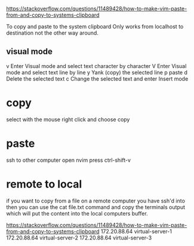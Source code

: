<https://stackoverflow.com/questions/11489428/how-to-make-vim-paste-from-and-copy-to-systems-clipboard>

To copy and paste to the system clipboard
Only works from localhost to destination not the other way around.

## visual mode

v
Enter Visual mode and select text character by character
V
Enter Visual mode and select text line by line
y
Yank (copy) the selected line
p paste
d
Delete the selected text
c
Change the selected text and enter Insert mode

# copy

select with the mouse
right click
and choose copy

# paste

ssh to other computer
open nvim
press ctrl-shift-v

# remote to local

if you want to copy from a file on a remote computer you have ssh'd into then you can use the cat file.txt command and copy the terminals output which will put the content into the local computers buffer.

<https://stackoverflow.com/questions/11489428/how-to-make-vim-paste-from-and-copy-to-systems-clipboard>
172.20.88.64    virtual-server-1
172.20.88.64    virtual-server-2
172.20.88.64    virtual-server-3
